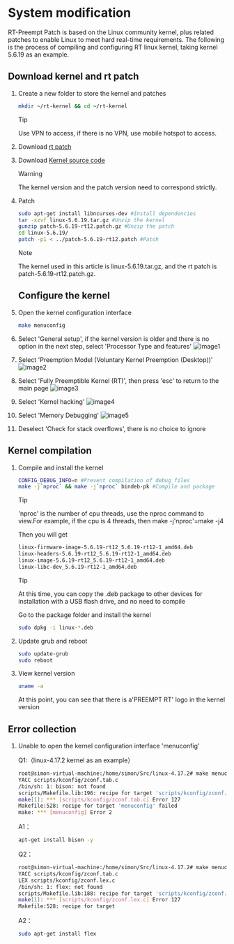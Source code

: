 # System modification

RT-Preempt Patch is based on the Linux community kernel, plus related patches to enable Linux to meet hard real-time requirements. The following is the process of compiling and configuring RT linux kernel, taking kernel 5.6.19 as an example.

## Download kernel and rt patch

1. Create a new folder to store the kernel and patches
    ```bash
    mkdir ~/rt-kernel && cd ~/rt-kernel
    ```

    > [!Tip]
    >
    >Use VPN to access, if there is no VPN, use mobile hotspot to access.

2. Download [rt patch](https://mirrors.edge.kernel.org/pub/linux/kernel/projects/rt/)

3. Download [Kernel source code](https://mirrors.edge.kernel.org/pub/linux/kernel/v5.x/)

    > [!Warning]
    >
    >The kernel version and the patch version need to correspond strictly.

4. Patch
    ```bash
    sudo apt-get install libncurses-dev #Install dependencies
    tar -xzvf linux-5.6.19.tar.gz #Unzip the kernel
    gunzip patch-5.6.19-rt12.patch.gz #Unzip the patch
    cd linux-5.6.19/
    patch -p1 < ../patch-5.6.19-rt12.patch #Patch
    ```

    > [!Note]
    >
    >The kernel used in this article is linux-5.6.19.tar.gz, and the rt patch is patch-5.6.19-rt12.patch.gz.

    ## Configure the kernel

1. Open the kernel configuration interface
    ```bash
    make menuconfig
    ```

2. Select 'General setup', if the kernel version is older and there is no option in the next step, select 'Processor Type and features'
![image1](https://ftp.bmp.ovh/imgs/2020/10/489e6a9ff0a684f1.png)

3. Select 'Preemption Model (Voluntary Kernel Preemption (Desktop))'
![image2](https://ftp.bmp.ovh/imgs/2020/10/1b18aa2359246159.png)

4. Select 'Fully Preemptible Kernel (RT)', then press 'esc' to return to the main page
![image3](https://ftp.bmp.ovh/imgs/2020/10/66924a6b92b55753.png)

5. Select 'Kernel hacking'
![image4](https://ftp.bmp.ovh/imgs/2020/10/e1c825922419dbb8.png)

6. Select 'Memory Debugging'
![image5](https://ftp.bmp.ovh/imgs/2020/10/4b59c4383bb00e15.png)

7. Deselect 'Check for stack overflows', there is no choice to ignore

## Kernel compilation

1. Compile and install the kernel
    ```bash
    CONFIG_DEBUG_INFO=n #Prevent compilation of debug files
    make -j`nproc` && make -j`nproc` bindeb-pk #Compile and package
    ```

    > [!Tip]
    >
    >'nproc' is the number of cpu threads, use the nproc command to view.For example, if the cpu is 4 threads, then make -j'nproc'=make -j4

    Then you will get
    ```bash
    linux-firmware-image-5.6.19-rt12_5.6.19-rt12-1_amd64.deb
    linux-headers-5.6.19-rt12_5.6.19-rt12-1_amd64.deb
    linux-image-5.6.19-rt12_5.6.19-rt12-1_amd64.deb
    linux-libc-dev_5.6.19-rt12-1_amd64.deb
    ```
    > [!Tip]
    >
    >At this time, you can copy the .deb package to other devices for installation with a USB flash drive, and no need to compile

    Go to the package folder and install the kernel
    ```bash
    sudo dpkg -i linux-*.deb
    ```

2. Update grub and reboot
    ```bash
    sudo update-grub
    sudo reboot
    ```

3. View kernel version
    ```bash
    uname -a
    ```
    
    At this point, you can see that there is a'PREEMPT RT' logo in the kernel version

## Error collection

1. Unable to open the kernel configuration interface 'menuconfig'

    Q1:（linux-4.17.2 kernel as an example）
    ```bash
    root@simon-virtual-machine:/home/simon/Src/linux-4.17.2# make menuconfig
    YACC scripts/kconfig/zconf.tab.c
    /bin/sh: 1: bison: not found
    scripts/Makefile.lib:196: recipe for target 'scripts/kconfig/zconf.tab.c' failed
    make[1]: *** [scripts/kconfig/zconf.tab.c] Error 127
    Makefile:528: recipe for target 'menuconfig' failed
    make: *** [menuconfig] Error 2
    ```
    A1：
    ```bash
    apt-get install bison -y
    ```
    Q2：
    ```bash
    root@simon-virtual-machine:/home/simon/Src/linux-4.17.2# make menuconfig
    YACC scripts/kconfig/zconf.tab.c
    LEX scripts/kconfig/zconf.lex.c
    /bin/sh: 1: flex: not found
    scripts/Makefile.lib:188: recipe for target 'scripts/kconfig/zconf.lex.c' failed
    make[1]: *** [scripts/kconfig/zconf.lex.c] Error 127
    Makefile:528: recipe for target
    ```
    A2：
    ```bash
    sudo apt-get install flex
    ```
